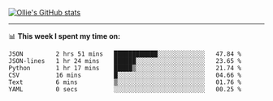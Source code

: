 <!--
**icedpanda/icedpanda** is a ✨ _special_ ✨ repository because its `README.md` (this file) appears on your GitHub profile.

Here are some ideas to get you started:

- 🔭 I’m currently working on ...
- 🌱 I’m currently learning ...
- 👯 I’m looking to collaborate on ...
- 🤔 I’m looking for help with ...
- 💬 Ask me about ...
- 📫 How to reach me: ...
- 😄 Pronouns: ...
- ⚡ Fun fact: ...
-->
[![Ollie's GitHub stats](https://github-readme-stats-icedpanda.vercel.app/api?username=icedpanda&count_private=true&show_icons=true)](https://github.com/icedpanda)

---
📊 **This week I spent my time on:**
<!--START_SECTION:waka-->

```text
JSON         2 hrs 51 mins   ████████████░░░░░░░░░░░░░   47.84 %
JSON-lines   1 hr 24 mins    ██████░░░░░░░░░░░░░░░░░░░   23.65 %
Python       1 hr 17 mins    █████▒░░░░░░░░░░░░░░░░░░░   21.74 %
CSV          16 mins         █░░░░░░░░░░░░░░░░░░░░░░░░   04.66 %
Text         6 mins          ▒░░░░░░░░░░░░░░░░░░░░░░░░   01.76 %
YAML         0 secs          ░░░░░░░░░░░░░░░░░░░░░░░░░   00.25 %
```

<!--END_SECTION:waka-->
